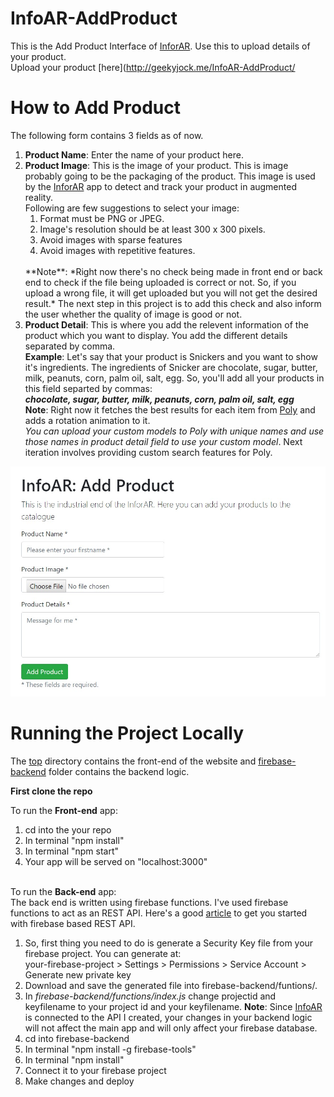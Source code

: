 # InfoAR-AddProduct
This is the Add Product Interface of [InforAR](https://github.com/geekyJock8/InfoAR).
Use this to upload details of your product. 
<br>
Upload your product [here](http://geekyjock.me/InfoAR-AddProduct/

# How to Add Product
The following form contains 3 fields as of now.
1. **Product Name**: Enter the name of your product here.
1. **Product Image**: This is the image of your product. This is image probably going to be the packaging of the product.
                      This image is used by the [InforAR](https://github.com/geekyJock8/InfoAR) app to detect and track your product in
                      augmented reality.<br>
    Following are few suggestions to select your image:
    1. Format must be PNG or JPEG.
    1. Image's resolution should be at least 300 x 300 pixels.
    1. Avoid images with sparse features
    1. Avoid images with repetitive features.
    <br>
    **Note**: *Right now there's no check being made in front end or back end to check if the file being uploaded is correct or not. So, if
               you upload a wrong file, it will get uploaded but you will not get the desired result.* The next step in this project is to
               add this check and also inform the user whether the quality of image is good or not.
1. **Product Detail**: This is where you add the relevent information of the product which you want to display. You add the different details
                       separated by comma.<br>
                       **Example**: Let's say that your product is Snickers and you want to show it's ingredients. The ingredients of Snicker
                       are chocolate, sugar, butter, milk, peanuts, corn, palm oil, salt, egg. So, you'll add all your products in this field
                       separted by commas: <br>
                       ***chocolate, sugar, butter, milk, peanuts, corn, palm oil, salt, egg***<br>
                       **Note**: Right now it fetches the best results for each item from [Poly](https://poly.google.com/) and adds a rotation
                       animation to it. <br>
                       *You can upload your custom models to Poly with unique names and use those names in product detail field
                       to use your custom model*. Next iteration involves providing custom search features for Poly.

![Add Product](websiteImage.jpg)

# Running the Project Locally

The [top](https://github.com/geekyJock8/InfoAR-AddProduct) directory contains the front-end of the website and 
[firebase-backend](https://github.com/geekyJock8/InfoAR-AddProduct/tree/master/firebase-backend) folder contains the backend logic.

**First clone the repo**

To run the **Front-end** app:
1. cd into the your repo
1. In terminal "npm install"
1. In terminal "npm start"
1. Your app will be served on "localhost:3000"
<br>
To run the <b>Back-end</b> app:
<br>
The back end is written using firebase functions. I've used firebase functions to act as an REST API. 
Here's a good <a href="https://blog.usejournal.com/build-a-serverless-full-stack-app-using-firebase-cloud-functions-81afe34a64fc">article</a>
to get you started with firebase based REST API.

1. So, first thing you need to do is generate a Security Key file from your firebase project. You can generate at:<br>
   your-firebase-project > Settings > Permissions > Service Account > Generate new private key
1. Download and save the generated file into firebase-backend/funtions/.
1. In *firebase-backend/functions/index.js* change projectid and keyfilename to your project id and your keyfilename.
**Note**: Since [InfoAR](https://github.com/geekyJock8/InfoAR) is connected to the API I created, your changes in your backend logic will
          not affect the main app and will only affect your firebase database.
1. cd into firebase-backend
1. In terminal "npm install -g firebase-tools"
1. In terminal "npm install"
1. Connect it to your firebase project
1. Make changes and deploy
   
